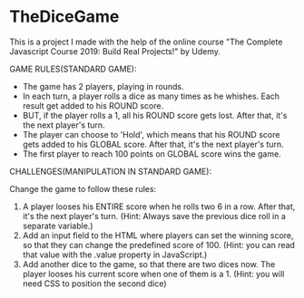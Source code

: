 # TheDiceGame
This is a project I made with the help of the online course "The Complete Javascript Course 2019: Build Real Projects!" by Udemy.

GAME RULES(STANDARD GAME):

- The game has 2 players, playing in rounds.
- In each turn, a player rolls a dice as many times as he whishes. Each result get added to his ROUND score.
- BUT, if the player rolls a 1, all his ROUND score gets lost. After that, it's the next player's turn.
- The player can choose to 'Hold', which means that his ROUND score gets added to his GLOBAL score. After that, it's the next player's turn.
- The first player to reach 100 points on GLOBAL score wins the game.

CHALLENGES(MANIPULATION IN STANDARD GAME):

Change the game to follow these rules:
1. A player looses his ENTIRE score when he rolls two 6 in a row. After that, it's the next player's turn. (Hint: Always save the previous dice roll in a separate variable.)
2. Add an input field to the HTML where players can set the winning score, so that they can change the predefined score of 100. (Hint: you can read that value with the .value property in JavaScript.)
3. Add another dice to the game, so that there are two dices now. The player looses his current score when one of them is a 1. (Hint: you will need CSS to position the second dice)
